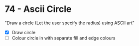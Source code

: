 # 74 - Ascii Circle

"Draw a circle (Let the user specify the radius) using ASCII art"

- [x] Draw circle
- [ ] Colour circle in with separate fill and edge colours
